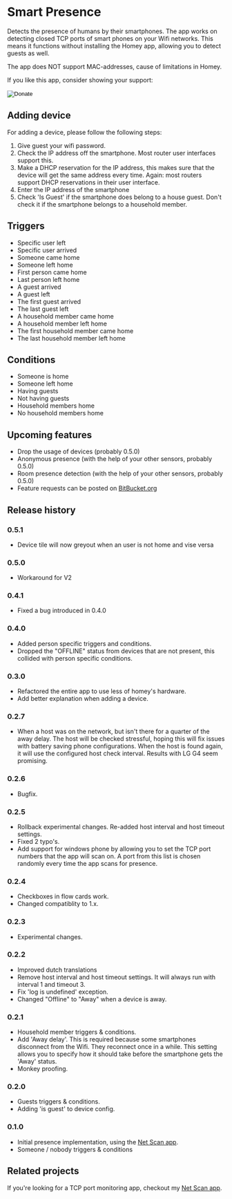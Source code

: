 # Smart Presence

Detects the presence of humans by their smartphones. The app works on detecting closed TCP ports of smart phones on your Wifi networks. This means it functions without installing the Homey app, allowing you to detect guests as well.

The app does NOT support MAC-addresses, cause of limitations in Homey.

If you like this app, consider showing your support:

<form action="https://www.paypal.com/cgi-bin/webscr" method="post" target="_top">
<input type="hidden" name="cmd" value="_s-xclick" />
<input type="hidden" name="hosted_button_id" value="VENTP7VXTLRNW" />
<input type="image" src="https://www.paypal.com/en_US/i/btn/btn_donate_LG.gif" border="0" name="submit" title="PayPal - The safer, easier way to pay online!" alt="Donate" />
<img alt="" border="0" src="https://www.paypal.com/en_US/i/scr/pixel.gif" width="1" height="1" />
</form>

## Adding device

For adding a device, please follow the following steps:

1. Give guest your wifi password.
2. Check the IP address off the smartphone. Most router user interfaces support this.
3. Make a DHCP reservation for the IP address, this makes sure that the device will get the same address every time. Again: most routers support DHCP reservations in their user interface.
4. Enter the IP address of the smartphone
5. Check 'Is Guest' if the smartphone does belong to a house guest. Don't check it if the smartphone belongs to a household member.

## Triggers

* Specific user left
* Specific user arrived
* Someone came home
* Someone left home
* First person came home
* Last person left home 
* A guest arrived
* A guest left
* The first guest arrived
* The last guest left
* A household member came home
* A household member left home
* The first household member came home
* The last household member left home

## Conditions

* Someone is home
* Someone left home
* Having guests
* Not having guests
* Household members home
* No household members home

## Upcoming features
* Drop the usage of devices (probably 0.5.0)
* Anonymous presence (with the help of your other sensors, probably 0.5.0)
* Room presence detection (with the help of your other sensors, probably 0.5.0)
* Feature requests can be posted on [BitBucket.org](https://bitbucket.org/terryhendrix/homey-smartpresence/issues?status=new&status=open)

## Release history

### 0.5.1
* Device tile will now greyout when an user is not home and vise versa 

### 0.5.0
* Workaround for V2

### 0.4.1
* Fixed a bug introduced in 0.4.0

### 0.4.0
* Added person specific triggers and conditions.
* Dropped the "OFFLINE" status from devices that are not present, this collided with person specific conditions.

### 0.3.0
* Refactored the entire app to use less of homey's hardware.
* Add better explanation when adding a device.

### 0.2.7
* When a host was on the network, but isn't there for a quarter of the away delay. The host will be checked stressful, hoping this will fix issues with battery saving phone configurations. When the host is found again, it will use the configured host check interval. Results with LG G4 seem promising.

### 0.2.6
* Bugfix.

### 0.2.5
* Rollback experimental changes. Re-added host interval and host timeout settings.
* Fixed 2 typo's.
* Add support for windows phone by allowing you to set the TCP port numbers that the app will scan on. A port from this list is chosen randomly every time the app scans for presence.

### 0.2.4
* Checkboxes in flow cards work.
* Changed compatiblity to 1.x.

### 0.2.3
* Experimental changes.


### 0.2.2
* Improved dutch translations
* Remove host interval and host timeout settings. It will always run with interval 1 and timeout 3.
* Fix 'log is undefined' exception.
* Changed "Offline" to "Away" when a device is away.

### 0.2.1
* Household member triggers & conditions.
* Add 'Away delay'. This is required because some smartphones disconnect from the Wifi. They reconnect once in a while. This setting allows you to specify how it should take before the smartphone gets the 'Away' status.
* Monkey proofing.

### 0.2.0
* Guests triggers & conditions.
* Adding 'is guest' to device config.

### 0.1.0
* Initial presence implementation, using the [Net Scan app](https://apps.athom.com/app/nl.terryhendrix.netscan).
* Someone / nobody triggers & conditions


## Related projects
If you're looking for a TCP port monitoring app, checkout my [Net Scan app](https://apps.athom.com/app/nl.terryhendrix.netscan). 

